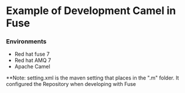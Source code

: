 # Example of Development Camel in Fuse

### Environments

* Red hat fuse 7
* Red hat AMQ 7
* Apache Camel

**Note: setting.xml is the maven setting that places in the ".m" folder. It configured the Repository when developing with Fuse
